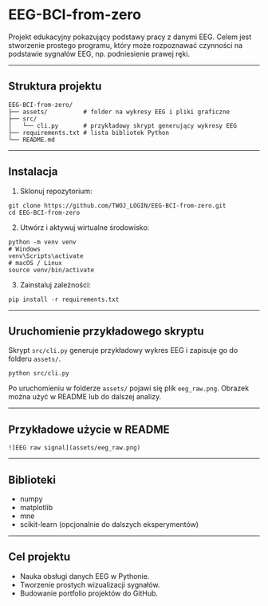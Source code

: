 # EEG-BCI-from-zero

Projekt edukacyjny pokazujący podstawy pracy z danymi EEG.
Celem jest stworzenie prostego programu, który może rozpoznawać czynności na podstawie sygnałów EEG, np. podniesienie prawej ręki.

---

## Struktura projektu

```
EEG-BCI-from-zero/
├── assets/          # folder na wykresy EEG i pliki graficzne
├── src/
│   └── cli.py       # przykładowy skrypt generujący wykresy EEG
├── requirements.txt # lista bibliotek Python
└── README.md
```

---

## Instalacja

1. Sklonuj repozytorium:

```
git clone https://github.com/TWOJ_LOGIN/EEG-BCI-from-zero.git
cd EEG-BCI-from-zero
```

2. Utwórz i aktywuj wirtualne środowisko:

```
python -m venv venv
# Windows
venv\Scripts\activate
# macOS / Linux
source venv/bin/activate
```

3. Zainstaluj zależności:

```
pip install -r requirements.txt
```

---

## Uruchomienie przykładowego skryptu

Skrypt `src/cli.py` generuje przykładowy wykres EEG i zapisuje go do folderu `assets/`.

```
python src/cli.py
```

Po uruchomieniu w folderze `assets/` pojawi się plik `eeg_raw.png`.
Obrazek można użyć w README lub do dalszej analizy.

---

## Przykładowe użycie w README

```
![EEG raw signal](assets/eeg_raw.png)
```

---

## Biblioteki

* numpy
* matplotlib
* mne
* scikit-learn (opcjonalnie do dalszych eksperymentów)

---

## Cel projektu

* Nauka obsługi danych EEG w Pythonie.
* Tworzenie prostych wizualizacji sygnałów.
* Budowanie portfolio projektów do GitHub.

